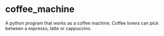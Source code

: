 # coffee_machine
A python program that works as a coffee machine. Coffee lovers can pick between a espresso, latte or cappuccino.
